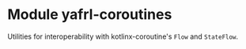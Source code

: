 # Module yafrl-coroutines

Utilities for interoperability with kotlinx-coroutine's `Flow` and `StateFlow`.